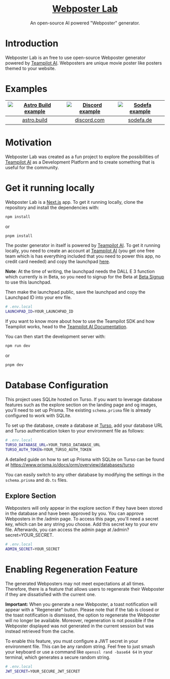 <a href="https://webposterlab.com">
  <h1 align="center">Webposter Lab</h1>
</a>

<p align="center">
  An open-source AI powered "Webposter" generator.
</p>

# Introduction

Webposter Lab is an free to use open-source Webposter generator powered by [Teampilot AI](https://teampilot.ai).
Webposters are unique movie poster like posters themed to your website.

# Examples

| [![Astro Build example](https://webposterlab.com/examples/astro-build.webp)](https://astro.build) | [![Discord example](https://webposterlab.com/examples/discord.webp)](https://discord.com) | [![Sodefa example](https://webposterlab.com/examples/sodefa.webp)](https://sodefa.de) |
| :-----------------------------------------------------------------------------------------------: | :---------------------------------------------------------------------------------------: | :-----------------------------------------------------------------------------------: |
|                                [astro.build](https://astro.build)                                 |                            [discord.com](https://discord.com)                             |                            [sodefa.de](https://sodefa.de)                             |

# Motivation

Webposter Lab was created as a fun project to explore the possibilities of [Teampilot AI](https://teampilot.ai) as a Development Platform and to create something that is useful for the community.

# Get it running locally

Webposter Lab is a [Next.js](https://nextjs.org/) app. To get it running locally, clone the repository and install the dependencies with:

```bash
npm install
```

or

```bash
pnpm install
```

The poster generator in itself is powered by [Teampilot AI](https://teampilot.ai). To get it running locally, you need to create an account at [Teampilot AI](https://teampilot.ai) (you get one free team which is has everything included that you need to power this app, no credit card needed) and copy the launchpad [here](https://teampilot.ai/copy/webposter-generator-447ed332ce54fc588f4a558eaac4e469).

**Note**: At the time of writing, the launchpad needs the DALL E 3 function which currently is in Beta, so you need to signup for the Beta at [Beta Signup](https://teampilot.ai/start/beta) to use this launchpad.

Then make the launchpad public, save the launchpad and copy the Launchpad ID into your env file.

```bash
# .env.local
LAUNCHPAD_ID=YOUR_LAUNCHPAD_ID
```

If you want to know more about how to use the Teampilot SDK and how Teampilot works, head to the [Teampilot AI Documentation](https://docs.teampilot.ai/).

You can then start the development server with:

```bash
npm run dev
```

or

```bash
pnpm dev
```

# Database Configuration

This project uses SQLite hosted on Turso. If you want to leverage database features such as the explore section on the landing page and og images, you'll need to set up Prisma. The existing `schema.prisma` file is already configured to work with SQLite.

To set up the database, create a database at [Turso](https://turso.tech/), add your database URL and Turso authentication token to your environment file as follows:

```bash
# .env.local
TURSO_DATABASE_URL=YOUR_TURSO_DATABASE_URL
TURSO_AUTH_TOKEN=YOUR_TURSO_AUTH_TOKEN
```

A detailed guide on how to set up Prisma with SQLite on Turso can be found at https://www.prisma.io/docs/orm/overview/databases/turso

You can easily switch to any other database by modifying the settings in the `schema.prisma` and `db.ts` files.

## Explore Section

Webposters will only appear in the explore section if they have been stored in the database and have been approved by you. You can approve Webposters in the /admin page. To access this page, you'll need a secret key, which can be any string you choose. Add this secret key to your env file. Afterwards, you can access the admin page at /admin?secret=YOUR_SECRET.

```bash
# .env.local
ADMIN_SECRET=YOUR_SECRET
```

# Enabling Regeneration Feature

The generated Webposters may not meet expectations at all times. Therefore, there is a feature that allows users to regenerate their Webposter if they are dissatisfied with the current one.

**Important:** When you generate a new Webposter, a toast notification will appear with a "Regenerate" button. Please note that if the tab is closed or the toast notification is dismissed, the option to regenerate the Webposter will no longer be available. Moreover, regeneration is not possible if the Webposter displayed was not generated in the current session but was instead retrieved from the cache.

To enable this feature, you must configure a JWT secret in your environment file. This can be any random string. Feel free to just smash your keyboard or use a command like `openssl rand -base64 64` in your terminal, which generates a secure random string.

```bash
# .env.local
JWT_SECRET=YOUR_SECURE_JWT_SECRET
```
